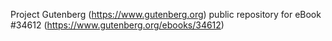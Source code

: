 Project Gutenberg (https://www.gutenberg.org) public repository for eBook #34612 (https://www.gutenberg.org/ebooks/34612)
